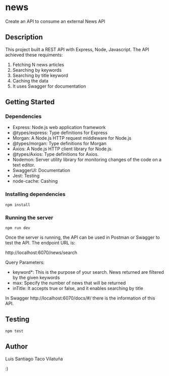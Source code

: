 # news

Create an API to consume an external News API

## Description

This project built a REST API with Express, Node, Javascript. 
The API achieved these requiments:

1. Fetching N news articles 
2. Searching by keywords
3. Searching by title keyword
4. Caching the data
5. It uses Swagger for documentation

## Getting Started

### Dependencies

* Express: Node.js web application framework
* @types/express: Type definitions for Express
* Morgan: A Node.js HTTP request middleware for Node.js
* @types/morgan: Type definitions for Morgan
* Axios: A Node.js HTTP client library for Node.js.
* @types/Axios: Type definitions for Axios.
* Nodemon: Server utility library for monitoring changes of the code on a text editor.
* SwaggerUI: Documentation 
* Jest: Testing
* node-cache: Cashing

### Installing dependencies
```
npm install
```
### Running the server

```
npm run dev
```

Once the server is running, the API can be used in Postman or Swagger to test the API.
The endpoint URL is: 

http://localhost:6070/news/search

 Query Parameters:
 
 * keyword*: This is the purpose of your search. News returned are filtered by the given keywords
 * max: Specify the number of news that will be returned
 * inTitle: It accepts true or false, and it enables searching by title
 
In Swagger http://localhost:6070/docs/#/ there is the information of this API.

## Testing

```
npm test
```
## Author

Luis Santiago Taco Vilatuña

:)
